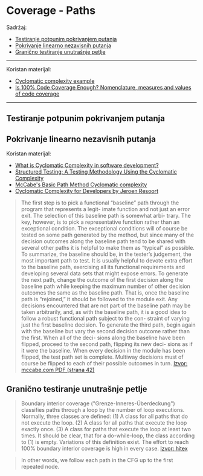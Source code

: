 # Coverage - Paths

Sadržaj:
- [Testiranje potpunim pokrivanjem putanja](#testiranje-potpunim-pokrivanjem-putanja)
- [Pokrivanje linearno nezavisnih putanja](#pokrivanje-linearno-nezavisnih-putanja)
- [Granično testiranje unutrašnje petlje](#granično-testiranje-unutrašnje-petlje)

---

Koristan materijal:
- [Cyclomatic complexity example][cfg - step-by-step example]
- [Is 100% Code Coverage Enough? Nomenclature, measures and values of code coverage][is coverage enough]

---

## Testiranje potpunim pokrivanjem putanja

## Pokrivanje linearno nezavisnih putanja 

Koristan materijal:
- [What is Cyclomatic Complexity in software development?][cyccomp - intro]
- [Structured Testing: A Testing Methodology Using the Cyclomatic Complexity][mccabe pdf]
- [McCabe's Basic Path Method Cyclomatic complexity][cyccomp - mccabe2]
- [Cyclomatic Complexity for Developers by Jeroen Resoort][cyccomp 4 devs]

> The first step is to pick a functional “baseline” path through the program that represents a legit-
imate function and not just an error exit. The selection of this baseline path is somewhat arbi-
trary. The key, however, is to pick a representative function rather than an exceptional
condition. The exceptional conditions will of course be tested on some path generated by the
method, but since many of the decision outcomes along the baseline path tend to be shared with
several other paths it is helpful to make them as “typical” as possible. To summarize, the
baseline should be, in the tester’s judgement, the most important path to test. It is usually
helpful to devote extra effort to the baseline path, exercising all its functional requirements
and developing several data sets that might expose errors.
To generate the next path, change the outcome of the first decision along the baseline path
while keeping the maximum number of other decision outcomes the same as the baseline path.
That is, once the baseline path is “rejoined,” it should be followed to the module exit. Any
decisions encountered that are not part of the baseline path may be taken arbitrarily, and, as
with the baseline path, it is a good idea to follow a robust functional path subject to the con-
straint of varying just the first baseline decision. To generate the third path, begin again with
the baseline but vary the second decision outcome rather than the first. When all of the deci-
sions along the baseline have been flipped, proceed to the second path, flipping its new deci-
sions as if it were the baseline. When every decision in the module has been flipped, the test
path set is complete. Multiway decisions must of course be flipped to each of their possible
outcomes in turn. [Izvor: mccabe.com PDF (strana 42)][mccabe pdf]

## Granično testiranje unutrašnje petlje

> Boundary interior coverage ("Grenze-Inneres-Überdeckung") classifies paths through a loop by the number of loop executions. Normally, three classes are defined: (1) A class for all paths that do not execute the loop. (2) A class for all paths that execute the loop exactly once. (3) A class for paths that execute the loop at least two times. It should be clear, that for a do-while-loop, the class according to (1) is empty. Variations of this definition exist. The effort to reach 100% boundary interior coverage is high in every case. [Izvor: hitex][is coverage enough]

> In other words, we follow each path in the CFG up to the first repeated node.

[#]: / (---------------------------------------------------------)

[cfg - step-by-step example]: https://www.youtube.com/watch?v=I_9WQgbPmJg
[is coverage enough]: https://www.hitex.com/fileadmin/documents/tools/dynamic/tessy/WP-TESSY-Is-100-Percent-Code-Coverage-Enough.pdf

[mccabe pdf]: http://mccabe.com/pdf/mccabe-nist235r.pdf
[cyccomp 4 devs]: https://www.youtube.com/watch?v=JwTQywqpZ5Y
[cyccomp - mccabe2]: https://www.youtube.com/watch?v=6nQaFyC4G4I
[cyccomp - intro]: https://www.youtube.com/watch?v=PDYmEtBSn60

[Control Flow Graph and Cyclomatic Complexity measure in Software Testing]: https://www.youtube.com/watch?v=ArN8LfbB31c
[Path Test-Path Testing-Test-Basic Path Testing-Basis Path Testing-Path-Software Testing-Unit Testing]: https://www.youtube.com/watch?v=t-C3Bt7f1M8
